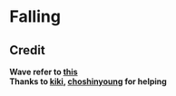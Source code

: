 # Falling

## Credit
**Wave refer to [this](https://www.youtube.com/watch?v=LLfhY4eVwDY&ab)**
<br>
**Thanks to [kiki](https://github.com/kikikekekuk), [choshinyoung](https://github.com/choshinyoung) for helping**
